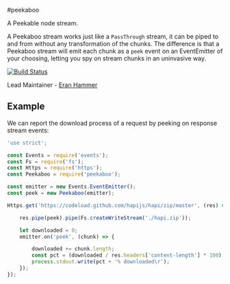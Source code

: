 #peekaboo

A Peekable node stream.

A Peekaboo stream works just like a `PassThrough` stream, it can be piped to and from without any transformation of the chunks. The difference is that a Peekaboo stream will emit each chunk as a `peek` event on an EventEmitter of your choosing, letting you spy on stream chunks in an uninvasive way.

[![Build Status](https://secure.travis-ci.org/hapijs/peekaboo.png)](http://travis-ci.org/hapijs/peekaboo)

Lead Maintainer - [Eran Hammer](https://github.com/hueniverse)

## Example

We can report the download process of a request by peeking on response stream events:

```javascript
'use strict';

const Events = require('events');
const Fs = require('fs');
const Https = require('https');
const Peekaboo = require('peekaboo');

const emitter = new Events.EventEmitter();
const peek = new Peekaboo(emitter);

Https.get('https://codeload.github.com/hapijs/hapi/zip/master', (res) => {

    res.pipe(peek).pipe(Fs.createWriteStream('./hapi.zip'));

    let downloaded = 0;
    emitter.on('peek', (chunk) => {

        downloaded += chunk.length;
        const pct = (downloaded / res.headers['content-length'] * 100).toFixed(1);
        process.stdout.write(pct + '% downloaded\r');
    });
});
```
